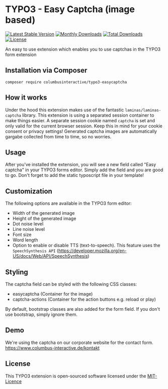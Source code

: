 # TYPO3 - Easy Captcha (image based)
[![Latest Stable Version](https://poser.pugx.org/columbusinteractive/typo3-easycaptcha/v/stable)](https://packagist.org/packages/columbusinteractive/typo3-easycaptcha)
[![Monthly Downloads](https://poser.pugx.org/columbusinteractive/typo3-easycaptcha/d/monthly)](https://packagist.org/packages/columbusinteractive/typo3-easycaptcha)
[![Total Downloads](https://poser.pugx.org/columbusinteractive/typo3-easycaptcha/downloads)](https://packagist.org/packages/columbusinteractive/typo3-easycaptcha)
[![License](https://poser.pugx.org/columbusinteractive/typo3-easycaptcha/license.svg)](https://packagist.org/packages/columbusinteractive/typo3-easycaptcha)
 
An easy to use extension which enables you to use captchas in the TYPO3 form extension

## Installation via Composer
```shell
composer require columbusinteractive/typo3-easycaptcha
```

## How it works
Under the hood this extension makes use of the fantastic ``laminas/laminas-captcha`` library. This extension
is using a separated session container to make things easier. A separate session cookie named ``captcha`` is set 
and only valid for the current browser session. Keep this in mind for your cookie consent or privacy settings!
Generated captcha images are automatically gargabe collected from time to time, so no worries.

## Usage
After you've installed the extension, you will see a new field called "Easy captcha" in your TYPO3 forms editor. 
Simply add the field and you are good to go. Don't forget to add the static typoscript file in your template!

## Customization
The following options are available in the TYPO3 form editor:
* Width of the generated image
* Height of the generated image
* Dot noise level
* Line noise level
* Font size
* Word length
* Option to enable or disable TTS (text-to-speech). This feature uses the ``SpeechSynthesis API`` 
(https://developer.mozilla.org/en-US/docs/Web/API/SpeechSynthesis)

## Styling
The captcha field can be styled with the following CSS classes:
* easycaptcha (Container for the image)
* captcha-actions (Container for the action buttons e.g. reload or play)

By default, bootstrap classes are also added for the form field. If you don't use bootstrap, simply ignore them.

## Demo
We're using the captcha on our corporate website  for the contact form.  
https://www.columbus-interactive.de/kontakt

## License
This TYPO3 extension is open-sourced software licensed under the [MIT-Licence](https://github.com/columbusinteractive/typo3-easycaptcha/blob/master/LICENSE)

